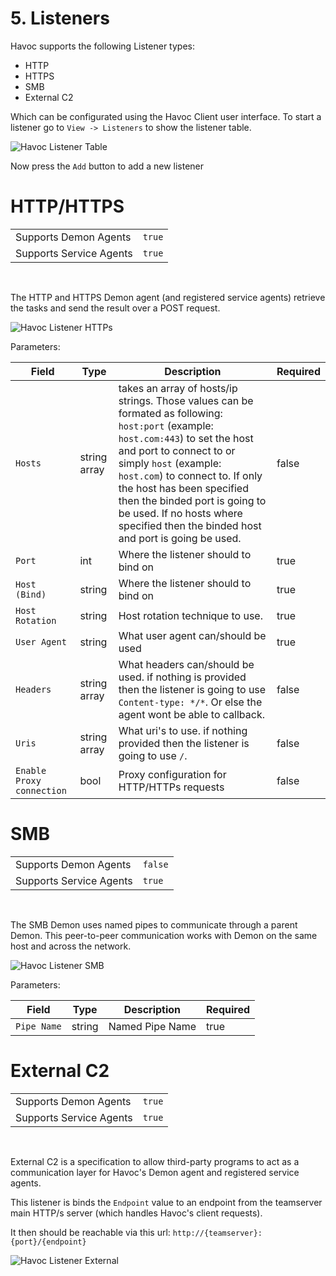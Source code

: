 # 5. Listeners

Havoc supports the following Listener types: 
* HTTP
* HTTPS
* SMB
* External C2

Which can be configurated using the Havoc Client user interface.
To start a listener go to `View -> Listeners` to show the listener table. 

![Havoc Listener Table](/images/assets/HavocListenerTable.png)

Now press the `Add` button to add a new listener

# HTTP/HTTPS 

| | |
|-|-|
| Supports Demon Agents   | `true` |
| Supports Service Agents | `true` |

&nbsp;

The HTTP and HTTPS Demon agent (and registered service agents) retrieve the tasks and send the result over a POST request. 

![Havoc Listener HTTPs](/images/assets/HavocListenerHTTPs.png)

Parameters:

| Field	          | Type | Description | Required  
|-----------------|------|-------------|---------
| `Hosts`         | string array | takes an array of hosts/ip strings. Those values can be formated as following: `host:port` (example: `host.com:443`) to set the host and port to connect to or simply `host` (example: `host.com`) to connect to. If only the host has been specified then the binded port is going to be used. If no hosts where specified then the binded host and port is going be used. | false
| `Port`          | int          | Where the listener should to bind on | true
| `Host (Bind)`    | string       | Where the listener should to bind on | true
| `Host Rotation` | string       | Host rotation technique to use.  | true
| `User Agent`    | string       | What user agent can/should be used | true
| `Headers`       | string array | What headers can/should be used. if nothing is provided then the listener is going to use `Content-type: */*`. Or else the agent wont be able to callback.  | false
| `Uris`                    | string array | What uri's to use. if nothing provided then the listener is going to use `/`. | false
| `Enable Proxy connection` | bool | Proxy configuration for HTTP/HTTPs requests | false

# SMB

| | |
|-|-|
| Supports Demon Agents   | `false` |
| Supports Service Agents | `true` |

&nbsp;

The SMB Demon uses named pipes to communicate through a parent Demon. 
This peer-to-peer communication works with Demon on the same host and across the network.

![Havoc Listener SMB](/images/assets/HavocListenerSMB.png)

Parameters:

| Field	       | Type   | Description     | Required  
|--------------|--------|-----------------|---------
| `Pipe Name`  | string | Named Pipe Name | true


# External C2 

| | |
|-|-|
| Supports Demon Agents   | `true` |
| Supports Service Agents | `true` |

&nbsp;

External C2 is a specification to allow third-party programs to act as a communication layer for Havoc's Demon agent and registered service agents. 

This listener is binds the `Endpoint` value to an endpoint from the teamserver main HTTP/s server (which handles Havoc's client requests).

It then should be reachable via this url: `http://{teamserver}:{port}/{endpoint}`

![Havoc Listener External](/images/assets/HavocListenerExternal.png)